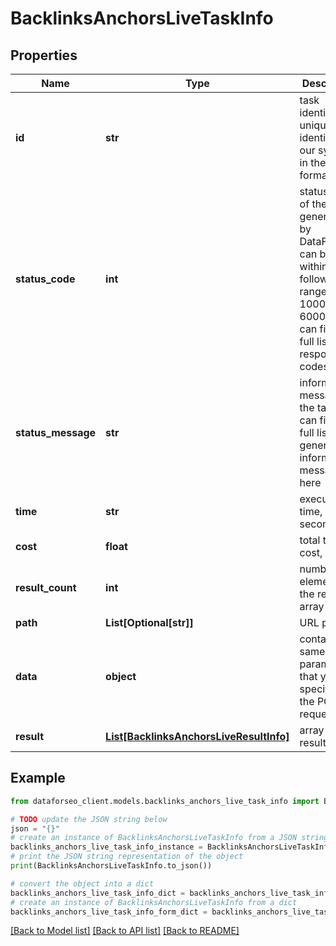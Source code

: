 # BacklinksAnchorsLiveTaskInfo


## Properties

Name | Type | Description | Notes
------------ | ------------- | ------------- | -------------
**id** | **str** | task identifier unique task identifier in our system in the UUID format | [optional] 
**status_code** | **int** | status code of the task generated by DataForSEO, can be within the following range: 10000-60000 you can find the full list of the response codes here | [optional] 
**status_message** | **str** | informational message of the task you can find the full list of general informational messages here | [optional] 
**time** | **str** | execution time, seconds | [optional] 
**cost** | **float** | total tasks cost, USD | [optional] 
**result_count** | **int** | number of elements in the result array | [optional] 
**path** | **List[Optional[str]]** | URL path | [optional] 
**data** | **object** | contains the same parameters that you specified in the POST request | [optional] 
**result** | [**List[BacklinksAnchorsLiveResultInfo]**](BacklinksAnchorsLiveResultInfo.md) | array of results | [optional] 

## Example

```python
from dataforseo_client.models.backlinks_anchors_live_task_info import BacklinksAnchorsLiveTaskInfo

# TODO update the JSON string below
json = "{}"
# create an instance of BacklinksAnchorsLiveTaskInfo from a JSON string
backlinks_anchors_live_task_info_instance = BacklinksAnchorsLiveTaskInfo.from_json(json)
# print the JSON string representation of the object
print(BacklinksAnchorsLiveTaskInfo.to_json())

# convert the object into a dict
backlinks_anchors_live_task_info_dict = backlinks_anchors_live_task_info_instance.to_dict()
# create an instance of BacklinksAnchorsLiveTaskInfo from a dict
backlinks_anchors_live_task_info_form_dict = backlinks_anchors_live_task_info.from_dict(backlinks_anchors_live_task_info_dict)
```
[[Back to Model list]](../README.md#documentation-for-models) [[Back to API list]](../README.md#documentation-for-api-endpoints) [[Back to README]](../README.md)



